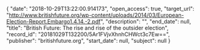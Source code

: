 {
  "date": "2018-10-29T13:22:00.914173", 
  "open_access": true, 
  "target_url": "http://www.britishfuture.org/wp-content/uploads/2014/03/European-Election-Report.Embargo1.4.14.-2.pdf", 
  "description": "", 
  "end_date": null, 
  "title": "British Future: The rise and rise of the outsider election", 
  "record_id": "20181029T132200/5Ar1FVjvXhnhCHWct3c7Ew==", 
  "publisher": "britishfuture.org", 
  "start_date": null, 
  "subject": null
}

